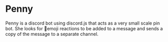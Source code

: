 # Penny

Penny is a discord bot using discord.js that acts as a very small scale pin bot. She looks for 📌emoji reactions to be added to a message  and sends a copy of the message to a separate channel.
